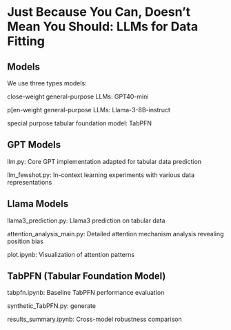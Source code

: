# Just Because You Can, Doesn’t Mean You Should: LLMs for Data Fitting

## Models
We use three types models:

close-weight general-purpose LLMs: GPT40-mini

p[en-weight general-purpose LLMs: Llama-3-8B-instruct

special purpose tabular foundation model: TabPFN

## GPT Models
llm.py: Core GPT implementation adapted for tabular data prediction

llm_fewshot.py: In-context learning experiments with various data representations

## Llama Models

llama3_prediction.py: Llama3 prediction on tabular data

attention_analysis_main.py: Detailed attention mechanism analysis revealing position bias

plot.ipynb: Visualization of attention patterns 

## TabPFN (Tabular Foundation Model)

tabpfn.ipynb: Baseline TabPFN performance evaluation

synthetic_TabPFN.py: generate

results_summary.ipynb: Cross-model robustness comparison
